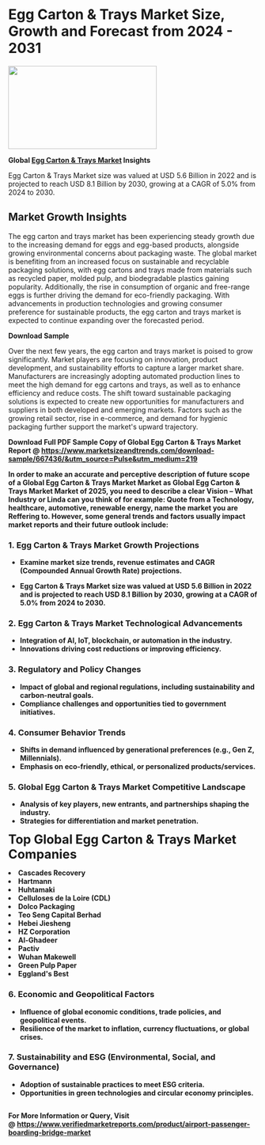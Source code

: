 <H1>Egg Carton & Trays Market Size, Growth and Forecast from 2024 - 2031</H1><img class="aligncenter size-medium wp-image-584254" src="https://thirdeyenews.in/wp-content/uploads/2024/09/Global-Market-Research-300x168.jpeg" alt="" width="300" height="168" /><p><strong>Global&nbsp;<a href="https://www.marketsizeandtrends.com/download-sample/667436/&amp;utm_source=Pulse&amp;utm_medium=219">Egg Carton & Trays Market</a> Insights</strong></p><p>Egg Carton & Trays Market size was valued at USD 5.6 Billion in 2022 and is projected to reach USD 8.1 Billion by 2030, growing at a CAGR of 5.0% from 2024 to 2030.</p><p><h2>Market Growth Insights</h2> <p>The egg carton and trays market has been experiencing steady growth due to the increasing demand for eggs and egg-based products, alongside growing environmental concerns about packaging waste. The global market is benefiting from an increased focus on sustainable and recyclable packaging solutions, with egg cartons and trays made from materials such as recycled paper, molded pulp, and biodegradable plastics gaining popularity. Additionally, the rise in consumption of organic and free-range eggs is further driving the demand for eco-friendly packaging. With advancements in production technologies and growing consumer preference for sustainable products, the egg carton and trays market is expected to continue expanding over the forecasted period.</p> <p><strong>Download Sample</strong></p> <p>Over the next few years, the egg carton and trays market is poised to grow significantly. Market players are focusing on innovation, product development, and sustainability efforts to capture a larger market share. Manufacturers are increasingly adopting automated production lines to meet the high demand for egg cartons and trays, as well as to enhance efficiency and reduce costs. The shift toward sustainable packaging solutions is expected to create new opportunities for manufacturers and suppliers in both developed and emerging markets. Factors such as the growing retail sector, rise in e-commerce, and demand for hygienic packaging further support the market's upward trajectory.</p> <p><strong></p><p><span class=""><strong>Download Full PDF Sample Copy of Global Egg Carton & Trays Market Report</strong> @ <a href="https://www.marketsizeandtrends.com/download-sample/667436/&amp;utm_source=Pulse&amp;utm_medium=219" target="_blank">https://www.marketsizeandtrends.com/download-sample/667436/&amp;utm_source=Pulse&amp;utm_medium=219</a></span></p><p>In order to make an accurate and perceptive description of future scope of a Global&nbsp;Egg Carton & Trays Market Market as Global&nbsp;Egg Carton & Trays Market Market of 2025, you need to describe a clear Vision &ndash; What Industry or Linda can you think of for example: Quote from a Technology, healthcare, automotive, renewable energy, name the market you are Reffering to. However, some general trends and factors usually impact market reports and their future outlook include:</p><h3>1.&nbsp;<strong>Egg Carton & Trays Market Growth Projections</strong></h3><ul><li>Examine market size trends, revenue estimates and CAGR (Compounded Annual Growth Rate) projections.</li><li><p>Egg Carton & Trays Market size was valued at USD 5.6 Billion in 2022 and is projected to reach USD 8.1 Billion by 2030, growing at a CAGR of 5.0% from 2024 to 2030.</p></li></ul><h3>2.&nbsp;<strong>Egg Carton & Trays Market Technological Advancements</strong></h3><ul><li>Integration of AI, IoT, blockchain, or automation in the industry.</li><li>Innovations driving cost reductions or improving efficiency.</li></ul><h3>3.&nbsp;<strong>Regulatory and Policy Changes</strong></h3><ul><li>Impact of global and regional regulations, including sustainability and carbon-neutral goals.</li><li>Compliance challenges and opportunities tied to government initiatives.</li></ul><h3>4.&nbsp;<strong>Consumer Behavior Trends</strong></h3><ul><li>Shifts in demand influenced by generational preferences (e.g., Gen Z, Millennials).</li><li>Emphasis on eco-friendly, ethical, or personalized products/services.</li></ul><h3>5.&nbsp;<strong>Global Egg Carton & Trays Market Competitive Landscape</strong></h3><ul><li>Analysis of key players, new entrants, and partnerships shaping the industry.</li><li>Strategies for differentiation and market penetration.</li></ul><p data-pm-slice="1 1 []"><span style="color: inherit; font-family: inherit; font-size: 25px;">Top Global Egg Carton & Trays Market Companies</span></p><div class="" data-test-id=""><p><li>Cascades Recovery</li><li> Hartmann</li><li> Huhtamaki</li><li> Celluloses de la Loire (CDL)</li><li> Dolco Packaging</li><li> Teo Seng Capital Berhad</li><li> Hebei Jiesheng</li><li> HZ Corporation</li><li> Al-Ghadeer</li><li> Pactiv</li><li> Wuhan Makewell</li><li> Green Pulp Paper</li><li> Eggland's Best</li></p></div><h3>6.&nbsp;<strong>Economic and Geopolitical Factors</strong></h3><ul><li>Influence of global economic conditions, trade policies, and geopolitical events.</li><li>Resilience of the market to inflation, currency fluctuations, or global crises.</li></ul><h3>7.&nbsp;<strong>Sustainability and ESG (Environmental, Social, and Governance)</strong></h3><ul><li>Adoption of sustainable practices to meet ESG criteria.</li><li>Opportunities in green technologies and circular economy principles.</li></ul><h2><strong style="font-size: 14px;">For More Information or Query, Visit @&nbsp;</strong><a style="background-color: #ffffff; font-size: 14px;" href="https://www.marketsizeandtrends.com/report/egg-carton-and-trays-market/" target="_blank">https://www.verifiedmarketreports.com/product/airport-passenger-boarding-bridge-market</a></h2>
